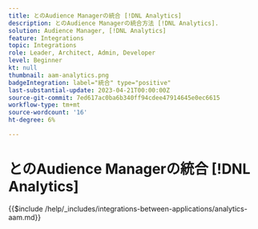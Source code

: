 ```yaml
---
title: とのAudience Managerの統合 [!DNL Analytics]
description: とのAudience Managerの統合方法 [!DNL Analytics].
solution: Audience Manager, [!DNL Analytics]
feature: Integrations
topic: Integrations
role: Leader, Architect, Admin, Developer
level: Beginner
kt: null
thumbnail: aam-analytics.png
badgeIntegration: label="統合" type="positive"
last-substantial-update: 2023-04-21T00:00:00Z
source-git-commit: 7ed617ac0ba6b340ff94cdee47914645e0ec6615
workflow-type: tm+mt
source-wordcount: '16'
ht-degree: 6%

---
```



# とのAudience Managerの統合 [!DNL Analytics]

{{$include /help/_includes/integrations-between-applications/analytics-aam.md}}
